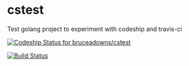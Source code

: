 # cstest
Test golang project to experiment with codeship and travis-ci

[![Codeship Status for bruceadowns/cstest](https://codeship.com/projects/78dac530-b961-0133-88e0-76946c995c7e/status?branch=master)](https://codeship.com/projects/135510)

[![Build Status](https://travis-ci.org/bruceadowns/cstest.svg?branch=master)](https://travis-ci.org/bruceadowns/cstest)
